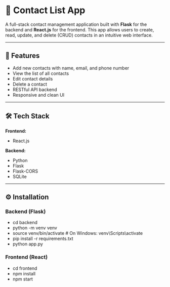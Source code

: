
# 📇 Contact List App

A full-stack contact management application built with **Flask** for the backend and **React.js** for the frontend. This app allows users to create, read, update, and delete (CRUD) contacts in an intuitive web interface.

---

## 🚀 Features

- Add new contacts with name, email, and phone number
- View the list of all contacts
- Edit contact details
- Delete a contact
- RESTful API backend
- Responsive and clean UI

---

## 🛠️ Tech Stack

**Frontend:**
- React.js

**Backend:**
- Python
- Flask
- Flask-CORS
- SQLite

---


## ⚙️ Installation

### Backend (Flask)
- cd backend
- python -m venv venv
- source venv/bin/activate   # On Windows: venv\\Scripts\\activate
- pip install -r requirements.txt
- python app.py

### Frontend (React)
- cd frontend
- npm install
- npm start

